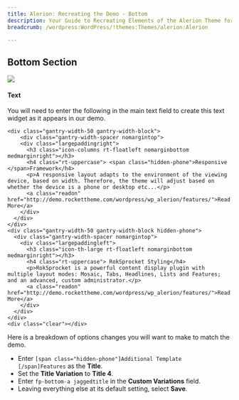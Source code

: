 ```yaml
---
title: Alerion: Recreating the Demo - Bottom
description: Your Guide to Recreating Elements of the Alerion Theme for WordPress
breadcrumb: /wordpress:WordPress/!themes:Themes/alerion:Alerion

---
```


Bottom Section
-----

![][demo]

#### Text
You will need to enter the following in the main text field to create this text widget as it appears in our demo. 

~~~
<div class="gantry-width-50 gantry-width-block">
    <div class="gantry-width-spacer nomargintop">
    <div class="largepaddingright"> 
      <h3 class="icon-columns rt-floatleft nomarginbottom medmarginright"></h3>
      <h4 class="rt-uppercase"> <span class="hidden-phone">Responsive </span>Framework</h4>
      <p>A responsive layout adapts to the environment of the viewing device, based on width. Therefore, the theme will adjust based on whether the device is a phone or desktop etc...</p>
      <a class="readon" href="http://demo.rockettheme.com/wordpress/wp_alerion/features/">Read More</a>
    </div>
  </div>
</div>
<div class="gantry-width-50 gantry-width-block hidden-phone">
  <div class="gantry-width-spacer nomargintop">
    <div class="largepaddingleft">
      <h3 class="icon-th-large rt-floatleft nomarginbottom medmarginright"></h3>
      <h4 class="rt-uppercase"> RokSprocket Styling</h4>
      <p>RokSprocket is a powerful content display plugin with multiple layout modes: Mosaic, Tabs, Headlines, Lists and Features; and an advanced, custom administrator.</p>
      <a class="readon" href="http://demo.rockettheme.com/wordpress/wp_alerion/features/">Read More</a>
    </div>
  </div>
</div>
<div class="clear"></div>
~~~

Here is a breakdown of options changes you will want to make to match the demo.

* Enter `[span class="hidden-phone"]Additional Template [/span]Features` as the **Title**.
* Set the **Title Variation** to **Title 4**.
* Enter `fp-bottom-a jaggedtitle` in the **Custom Variations** field.
* Leaving everything else at its default setting, select **Save**.

[demo]: assets/demo_12.jpg